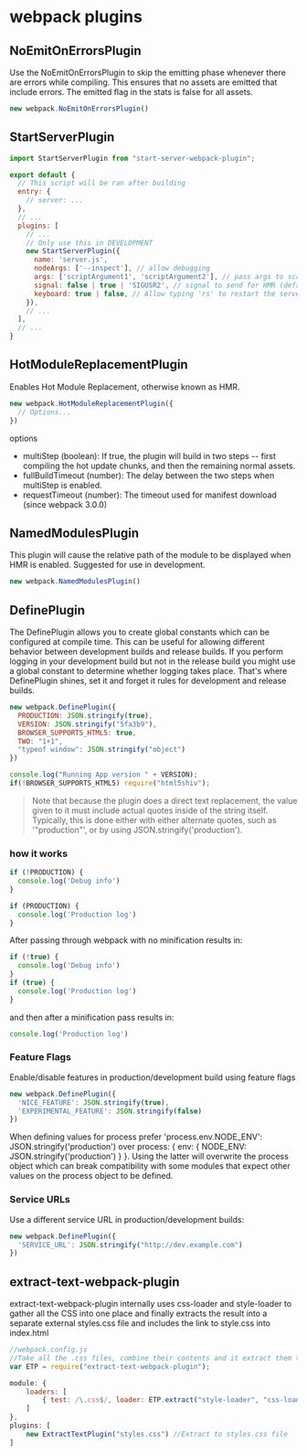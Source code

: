 # webpack plugins

## NoEmitOnErrorsPlugin

Use the NoEmitOnErrorsPlugin to skip the emitting phase whenever there are errors while compiling. This ensures that no assets are emitted that include errors. The emitted flag in the stats is false for all assets.

``` javascript
new webpack.NoEmitOnErrorsPlugin()
```

## StartServerPlugin

``` javascript
import StartServerPlugin from "start-server-webpack-plugin";

export default {
  // This script will be ran after building
  entry: {
    // server: ...
  },
  // ...
  plugins: [
    // ...
    // Only use this in DEVELOPMENT
    new StartServerPlugin({
      name: 'server.js',
      nodeArgs: ['--inspect'], // allow debugging
      args: ['scriptArgument1', 'scriptArgument2'], // pass args to script
      signal: false | true | 'SIGUSR2', // signal to send for HMR (defaults to `false`, uses 'SIGUSR2' if `true`)
      keyboard: true | false, // Allow typing 'rs' to restart the server. default: only if NODE_ENV is 'development'
    }),
    // ...
  ],
  // ...
}
```

## HotModuleReplacementPlugin

Enables Hot Module Replacement, otherwise known as HMR.

``` javascript
new webpack.HotModuleReplacementPlugin({
  // Options...
})
```

options

* multiStep (boolean): If true, the plugin will build in two steps -- first compiling the hot update chunks, and then the remaining normal assets.
* fullBuildTimeout (number): The delay between the two steps when multiStep is enabled.
* requestTimeout (number): The timeout used for manifest download (since webpack 3.0.0)

## NamedModulesPlugin

This plugin will cause the relative path of the module to be displayed when HMR is enabled. Suggested for use in development.

``` javascript
new webpack.NamedModulesPlugin()
```

## DefinePlugin

The DefinePlugin allows you to create global constants which can be configured at compile time. This can be useful for allowing different behavior between development builds and release builds. If you perform logging in your development build but not in the release build you might use a global constant to determine whether logging takes place. That's where DefinePlugin shines, set it and forget it rules for development and release builds.

``` javascript
new webpack.DefinePlugin({
  PRODUCTION: JSON.stringify(true),
  VERSION: JSON.stringify("5fa3b9"),
  BROWSER_SUPPORTS_HTML5: true,
  TWO: "1+1",
  "typeof window": JSON.stringify("object")
})
```

``` javascript
console.log("Running App version " + VERSION);
if(!BROWSER_SUPPORTS_HTML5) require("html5shiv");
```

> Note that because the plugin does a direct text replacement, the value given to it must include actual quotes inside of the string itself. Typically, this is done either with either alternate quotes, such as '"production"', or by using JSON.stringify('production').


### how it works

``` javascript
if (!PRODUCTION) {
  console.log('Debug info')
}

if (PRODUCTION) {
  console.log('Production log')
}
```

After passing through webpack with no minification results in:

``` javascript
if (!true) {
  console.log('Debug info')
}
if (true) {
  console.log('Production log')
}
```

and then after a minification pass results in:

``` javascript
console.log('Production log')
```

### Feature Flags

Enable/disable features in production/development build using feature flags

``` javascript
new webpack.DefinePlugin({
  'NICE_FEATURE': JSON.stringify(true),
  'EXPERIMENTAL_FEATURE': JSON.stringify(false)
})
```

When defining values for process prefer 'process.env.NODE_ENV': JSON.stringify('production') over process: { env: { NODE_ENV: JSON.stringify('production') } }. Using the latter will overwrite the process object which can break compatibility with some modules that expect other values on the process object to be defined.

### Service URLs

Use a different service URL in production/development builds:

``` javascript
new webpack.DefinePlugin({
  'SERVICE_URL': JSON.stringify("http://dev.example.com")
})
```

## extract-text-webpack-plugin

extract-text-webpack-plugin internally uses css-loader and style-loader to gather all the CSS into one place and finally extracts the result into a separate external styles.css file and includes the link to style.css into index.html

``` js
//webpack.config.js
//Take all the .css files, combine their contents and it extract them to a single "styles.css"
var ETP = require("extract-text-webpack-plugin");

module: {
	loaders: [
		{ test: /\.css$/, loader: ETP.extract("style-loader", "css-loader") }
	]
},
plugins: [
	new ExtractTextPlugin("styles.css") //Extract to styles.css file
]
```
